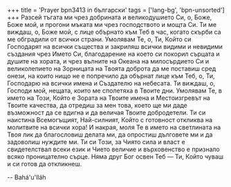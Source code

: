 +++
title = 'Prayer bpn3413 in български'
tags = ['lang-bg', 'bpn-unsorted']
+++
Разсей тъгата ми чрез добрината и великодушието Си, о, Боже, Боже мой, и прогони мъката ми чрез господството и мощта Си. Ти ме виждаш, о, Боже мой, с лице обърнато към Теб в час, когато скърби са ме обградили от всички страни. Умолявам Те, о, Ти, Който си Господарят на всички същества и закриляш всички видими и невидими създания чрез Името Си, благодарение на което си покорил сърцата и душите на хората, и чрез вълните на Океана на милосърдието Си и великолепието на Зорницата на Твоята доброта да ме поставиш сред онези, на които нищо не е попречило да обърнат лице към Теб, о, Ти, Господарю на всички имена и Създателю на небесата.
Ти виждаш, о, Господи мой, нещата, които ме сполетяха в Твоите дни. Умолявам Те, в името на Този, Който е Зората на Твоите имена и Местоизгревът на Твоите качества, да отредиш за мен това, което ще ми даде възможност да се вдигна и да величая Твоите добродетели. Ти си наистина Всемогъщият, Най-силният, Който с готовност откликва на молитвите на всички хора!
И накрая, моля Те в името на светлината на Твоя лик да благословиш делата ми, да опростиш дълговете ми и да задоволиш нуждите ми. Ти си Този, за Чиято сила и власт е свидетелствал всеки език и Чието величие и върховенство е признало всяко проницателно сърце. Няма друг Бог освен Теб — Ти, Който чуваш и си готов да откликнеш.

-- Bahá'u'lláh

